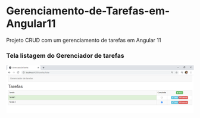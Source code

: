 # Gerenciamento-de-Tarefas-em-Angular11
Projeto CRUD com um gerenciamento de tarefas em Angular 11

### Tela listagem do Gerenciador de tarefas
![](https://github.com/enivaldoqueiroz/Gerenciamento-de-Tarefas-em-Angular11/blob/main/gerenciador-de-tarefas/imagens/IMG002.png)


